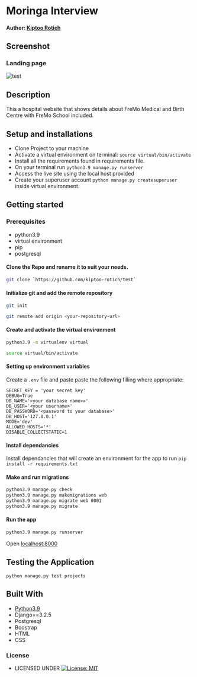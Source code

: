 #  Moringa Interview

#### Author: [Kiptoo Rotich](https://github.com/kiptoo-rotich)

## Screenshot
### Landing page
![test](https://user-images.githubusercontent.com/48821300/150989675-9a3d8cb5-e4cf-400b-ae62-928bff821261.png)


## Description
This a hospital website that shows details about FreMo Medical and Birth Centre with FreMo School included.



## Setup and installations
* Clone Project to your machine
* Activate a virtual environment on terminal: `source virtual/bin/activate`
* Install all the requirements found in requirements file.
* On your terminal run `python3.9 manage.py runserver`
* Access the live site using the local host provided
* Create your superuser account `python manage.py createsuperuser` inside virtual environment.

## Getting started

### Prerequisites
* python3.9
* virtual environment
* pip
* postgresql
  

#### Clone the Repo and rename it to suit your needs.
```bash
git clone `https://github.com/kiptoo-rotich/test`
```
#### Initialize git and add the remote repository
```bash
git init
```
```bash
git remote add origin <your-repository-url>
```

#### Create and activate the virtual environment
```bash
python3.9 -m virtualenv virtual
```

```bash
source virtual/bin/activate
```

#### Setting up environment variables
Create a `.env` file and paste paste the following filling where appropriate:
```
SECRET_KEY = 'your secret key'
DEBUG=True
DB_NAME='<your database name>>'
DB_USER='<your username>'
DB_PASSWORD='<password to your database>'
DB_HOST='127.0.0.1'
MODE='dev'
ALLOWED_HOSTS='*'
DISABLE_COLLECTSTATIC=1
```

#### Install dependancies
Install dependancies that will create an environment for the app to run
`pip install -r requirements.txt`

#### Make and run migrations
```bash
python3.9 manage.py check
python3.9 manage.py makemigrations web
python3.9 manage.py migrate web 0001
python3.9 manage.py migrate
```

#### Run the app
```bash
python3.9 manage.py runserver
```
Open [localhost:8000](http://127.0.0.1:8000/)



## Testing the Application
`python manage.py test projects`
        
## Built With

* [Python3.9](https://docs.python.org/3/)
* Django==3.2.5
* Postgresql 
* Boostrap
* HTML
* CSS


### License

* LICENSED UNDER  [![License: MIT](https://img.shields.io/badge/License-MIT-yellow.svg)](license)